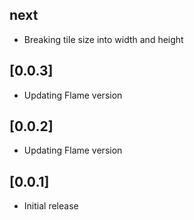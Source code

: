 ## next

 * Breaking tile size into width and height

## [0.0.3]

* Updating Flame version

## [0.0.2]

* Updating Flame version

## [0.0.1]

* Initial release
